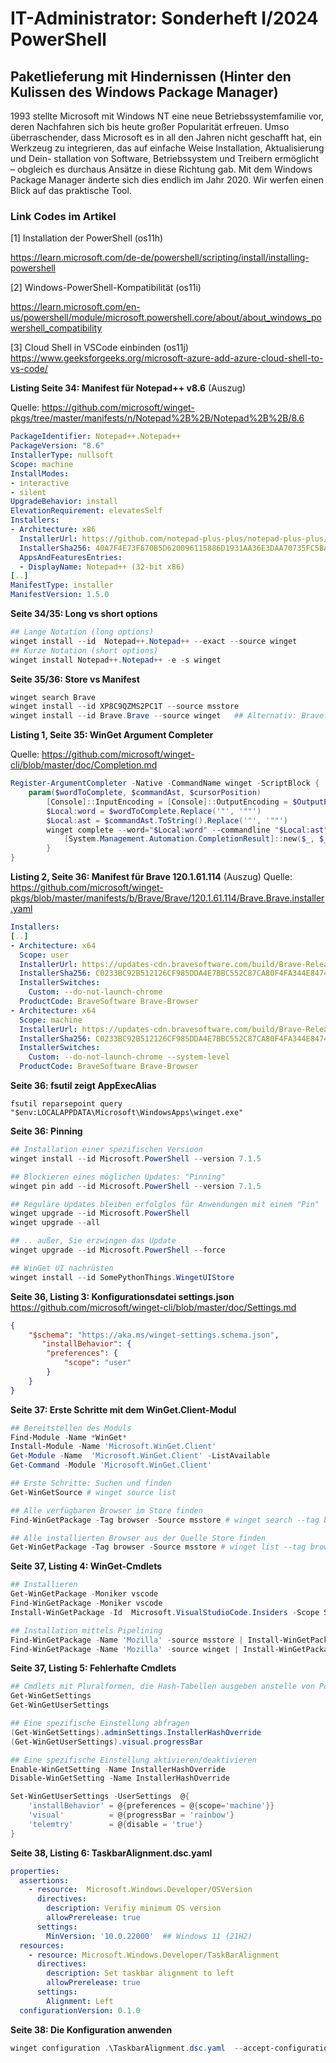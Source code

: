 # IT-Administrator: Sonderheft I/2024 PowerShell



## Paketlieferung mit Hindernissen  (Hinter den Kulissen des Windows Package Manager)



1993 stellte Microsoft mit Windows NT eine neue Betriebssystemfamilie vor, deren Nachfahren sich bis heute großer Popularität erfreuen. Umso überraschender, dass Microsoft es in all den Jahren nicht geschafft hat, ein Werkzeug zu integrieren, das auf einfache Weise Installation, Aktualisierung und Dein-
stallation von Software, Betriebssystem und Treibern ermöglicht – obgleich es durchaus Ansätze in diese Richtung gab. Mit dem Windows Package Manager änderte sich dies endlich im Jahr 2020. Wir werfen einen Blick auf das praktische Tool.



### Link Codes im Artikel

[1] Installation der PowerShell (os11h)

https://learn.microsoft.com/de-de/powershell/scripting/install/installing-powershell

[2] Windows-PowerShell-Kompatibilität (os11i)

https://learn.microsoft.com/en-us/powershell/module/microsoft.powershell.core/about/about_windows_powershell_compatibility

[3] Cloud Shell in VSCode einbinden (os11j)
https://www.geeksforgeeks.org/microsoft-azure-add-azure-cloud-shell-to-vs-code/



**Listing Seite 34: Manifest für Notepad++ v8.6** (Auszug) 

Quelle: https://github.com/microsoft/winget-pkgs/tree/master/manifests/n/Notepad%2B%2B/Notepad%2B%2B/8.6

```yaml
PackageIdentifier: Notepad++.Notepad++
PackageVersion: "8.6"
InstallerType: nullsoft
Scope: machine
InstallModes:
- interactive
- silent
UpgradeBehavior: install
ElevationRequirement: elevatesSelf
Installers:
- Architecture: x86
  InstallerUrl: https://github.com/notepad-plus-plus/notepad-plus-plus/releases/download/v8.6/npp.8.6.Installer.exe
  InstallerSha256: 40A7F4E73F670B5D620096115886D1931AA36E3DAA70735FC5BAD3041C3730D5
  AppsAndFeaturesEntries:
  - DisplayName: Notepad++ (32-bit x86)
[..]
ManifestType: installer
ManifestVersion: 1.5.0
```



**Seite 34/35: Long vs short options**

```powershell
## Lange Notation (long options)
winget install --id  Notepad++.Notepad++ --exact --source winget
## Kurze Notation (short options)
winget install Notepad++.Notepad++ -e -s winget
```



**Seite 35/36: Store vs Manifest**

```powershell
winget search Brave
winget install --id XP8C9QZMS2PC1T --source msstore
winget install --id Brave.Brave --source winget   ## Alternativ: Brave.Brave.Nightly 
```



**Listing 1, Seite 35: WinGet Argument Completer**

Quelle: https://github.com/microsoft/winget-cli/blob/master/doc/Completion.md

```powershell
Register-ArgumentCompleter -Native -CommandName winget -ScriptBlock {
    param($wordToComplete, $commandAst, $cursorPosition)
        [Console]::InputEncoding = [Console]::OutputEncoding = $OutputEncoding = [System.Text.Utf8Encoding]::new()
        $Local:word = $wordToComplete.Replace('"', '""')
        $Local:ast = $commandAst.ToString().Replace('"', '""')
        winget complete --word="$Local:word" --commandline "$Local:ast" --position $cursorPosition | ForEach-Object {
            [System.Management.Automation.CompletionResult]::new($_, $_, 'ParameterValue', $_)
        }
}
```



**Listing 2, Seite 36: Manifest für Brave 120.1.61.114** (Auszug)
Quelle: https://github.com/microsoft/winget-pkgs/blob/master/manifests/b/Brave/Brave/120.1.61.114/Brave.Brave.installer.yaml

```yaml
Installers:
[..]
- Architecture: x64
  Scope: user
  InstallerUrl: https://updates-cdn.bravesoftware.com/build/Brave-Release/x64-rel/win/120.1.61.114/brave_installer-x64.exe
  InstallerSha256: C0233BC92B512126CF985DDA4E7BBC552C87CA80F4FA344E8474A2B8EF3D2DE5
  InstallerSwitches:
    Custom: --do-not-launch-chrome
  ProductCode: BraveSoftware Brave-Browser
- Architecture: x64
  Scope: machine
  InstallerUrl: https://updates-cdn.bravesoftware.com/build/Brave-Release/x64-rel/win/120.1.61.114/brave_installer-x64.exe
  InstallerSha256: C0233BC92B512126CF985DDA4E7BBC552C87CA80F4FA344E8474A2B8EF3D2DE5
  InstallerSwitches:
    Custom: --do-not-launch-chrome --system-level
  ProductCode: BraveSoftware Brave-Browser
```



**Seite 36: fsutil zeigt AppExecAlias**

```
fsutil reparsepoint query "$env:LOCALAPPDATA\Microsoft\WindowsApps\winget.exe"
```



**Seite 36: Pinning**

```powershell
## Installation einer spezifischen Versioon
winget install --id Microsoft.PowerShell --version 7.1.5

## Blockieren eines möglichen Updates: "Pinning"
winget pin add --id Microsoft.PowerShell --version 7.1.5

## Reguläre Updates bleiben erfolglos für Anwendungen mit einem "Pin"
winget upgrade --id Microsoft.PowerShell
winget upgrade --all

## .. außer, Sie erzwingen das Update
winget upgrade --id Microsoft.PowerShell --force

## WinGet UI nachrüsten
winget install --id SomePythonThings.WingetUIStore
```



**Seite 36, Listing 3: Konfigurationsdatei settings.json**
https://github.com/microsoft/winget-cli/blob/master/doc/Settings.md

```json
{
    "$schema": "https://aka.ms/winget-settings.schema.json",
       "installBehavior": {
        "preferences": {
            "scope": "user"
        }
    }
}
```



**Seite 37: Erste Schritte mit dem WinGet.Client-Modul**

```powershell
## Bereitstellen des Moduls
Find-Module -Name *WinGet*
Install-Module -Name 'Microsoft.WinGet.Client' 
Get-Module -Name  'Microsoft.WinGet.Client' -ListAvailable
Get-Command -Module 'Microsoft.WinGet.Client'

## Erste Schritte: Suchen und finden
Get-WinGetSource # winget source list

## Alle verfügbaren Browser im Store finden
Find-WinGetPackage -Tag browser -Source msstore # winget search --tag browser --source msstore

## Alle installierten Browser aus der Quelle Store finden
Get-WinGetPackage -Tag browser -Source msstore # winget list --tag browser --source msstore
```



**Seite 37, Listing 4: WinGet-Cmdlets**

```powershell
## Installieren
Get-WinGetPackage -Moniker vscode
Find-WinGetPackage -Moniker vscode
Install-WinGetPackage -Id  Microsoft.VisualStudioCode.Insiders -Scope Syst

## Installation mittels Pipelining
Find-WinGetPackage -Name 'Mozilla' -source msstore | Install-WinGetPackage
Find-WinGetPackage -Name 'Mozilla' -source winget | Install-WinGetPackage -Scope System
```



**Seite 37, Listing 5:  Fehlerhafte Cmdlets** 

```powershell
## Cmdlets mit Pluralformen, die Hash-Tabellen ausgeben anstelle von PowerShell-Objekten
Get-WinGetSettings 
Get-WinGetUserSettings

## Eine spezifische Einstellung abfragen
(Get-WinGetSettings).adminSettings.InstallerHashOverride
(Get-WinGetUserSettings).visual.progressBar

## Eine spezifische Einstellung aktivieren/deaktivieren
Enable-WinGetSetting -Name InstallerHashOverride
Disable-WinGetSetting -Name InstallerHashOverride

Set-WinGetUserSettings -UserSettings  @{
    'installBehavior' = @{preferences = @{scope='machine'}}
    'visual'          = @{progressBar = 'rainbow'}
    'telemtry'        = @{disable = 'true'}
}
```



**Seite 38, Listing 6: TaskbarAlignment.dsc.yaml**

```yaml
properties:
  assertions:
    - resource:  Microsoft.Windows.Developer/OSVersion
      directives:
        description: Verifiy minimum OS version
        allowPrerelease: true
      settings:
        MinVersion: '10.0.22000'  ## Windows 11 (21H2)
  resources:
    - resource: Microsoft.Windows.Developer/TaskBarAlignment
      directives:
        description: Set taskbar alignment to left
        allowPrerelease: true
      settings:
        Alignment: Left 
  configurationVersion: 0.1.0
```



**Seite 38: Die Konfiguration anwenden**

```powershell
winget configuration .\TaskbarAlignment.dsc.yaml  --accept-configuration-agreements
```

 